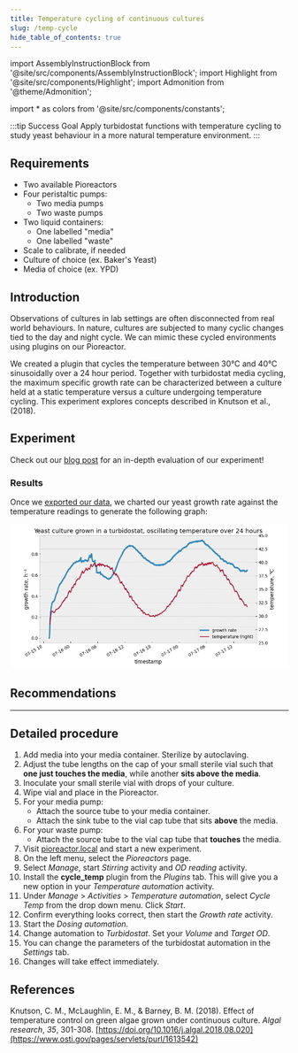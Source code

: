 ```yaml
---
title: Temperature cycling of continuous cultures
slug: /temp-cycle
hide_table_of_contents: true
---
```

import AssemblyInstructionBlock from '@site/src/components/AssemblyInstructionBlock';
import Highlight from '@site/src/components/Highlight';
import Admonition from '@theme/Admonition';

import * as colors from '@site/src/components/constants';

:::tip Success Goal
Apply turbidostat functions with temperature cycling to study yeast behaviour in a more natural temperature environment. 
:::

## Requirements

* Two available Pioreactors
* Four peristaltic pumps: 
	*	Two media pumps
	*	Two waste pumps
* Two liquid containers:
	*	One labelled "media"
	*	One labelled "waste" 
* Scale to calibrate, if needed
* Culture of choice (ex. Baker's Yeast)
* Media of choice (ex. YPD)

## Introduction 

Observations of cultures in lab settings are often disconnected from real world behaviours. In nature, cultures are subjected to many cyclic changes tied to the day and night cycle. We can mimic these cycled environments using plugins on our Pioreactor.

We created a plugin that cycles the temperature between 30°C and 40°C sinusoidally over a 24 hour period. Together with turbidostat media cycling, the maximum specific growth rate can be characterized between a culture held at a static temperature versus a culture undergoing temperature cycling. This experiment explores concepts described in Knutson et al., (2018). 

## Experiment 



Check out our [blog post](https://pioreactor.com/blogs/pioreactor/using-custom-automations-to-control-your-pioreactor) for an in-depth evaluation of our experiment!

### Results 

Once we [exported our data](/user-guide/export-data), we charted our yeast growth rate against the temperature readings to generate the following graph:

![](/img/experiments/yeast_growth_vs_temp.png)

## Recommendations 



-----

## Detailed procedure

1. Add media into your media container. Sterilize by autoclaving.
2. Adjust the tube lengths on the cap of your small sterile vial such that **one just touches the media**, while another **sits above the media**.
3. Inoculate your small sterile vial with drops of your culture. 
4. Wipe vial and place in the Pioreactor. 
5. For your media pump:
	*	Attach the source tube to your media container. 
	*	Attach the sink tube to the vial cap tube that sits **above** the media. 
6. For your waste pump:
	*	Attach the source tube to the vial cap tube that **touches** the media. 
7.	Visit [pioreactor.local](http://pioreactor.local) and start a new experiment.
8.  On the left menu, select the _Pioreactors_ page.
9.	Select _Manage_, start _Stirring_ activity and _OD reading_ activity.
10. Install the **cycle_temp** plugin from the _Plugins_ tab. This will give you a new option in your _Temperature automation_ activity. 
11. Under _Manage_ > _Activities_ > _Temperature automation_, select _Cycle Temp_ from the drop down menu. Click _Start_. 
12.	Confirm everything looks correct, then start the _Growth rate_ activity.
13.	Start the _Dosing automation_. 
14. Change automation to _Turbidostat_. Set your _Volume_ and _Target OD_. 
15. You can change the parameters of the turbidostat automation in the _Settings_ tab.
16. Changes will take effect immediately.


## References

Knutson, C. M., McLaughlin, E. M., & Barney, B. M. (2018). Effect of temperature control on green algae grown under continuous culture. _Algal research_, _35_, 301-308. [https://doi.org/10.1016/j.algal.2018.08.020](https://www.osti.gov/pages/servlets/purl/1613542)